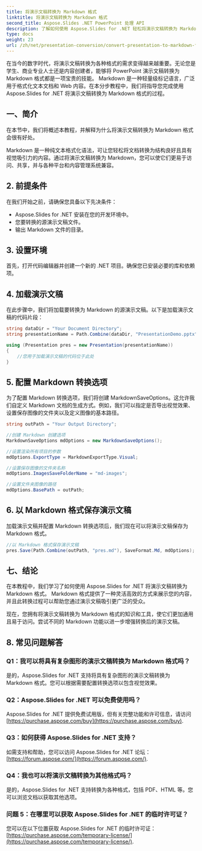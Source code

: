 ```yaml
---
title: 将演示文稿转换为 Markdown 格式
linktitle: 将演示文稿转换为 Markdown 格式
second_title: Aspose.Slides .NET PowerPoint 处理 API
description: 了解如何使用 Aspose.Slides for .NET 轻松将演示文稿转换为 Markdown。带有代码示例的分步指南。
type: docs
weight: 23
url: /zh/net/presentation-conversion/convert-presentation-to-markdown-format/
---
```


在当今的数字时代，将演示文稿转换为各种格式的需求变得越来越重要。无论您是学生、商业专业人士还是内容创建者，能够将 PowerPoint 演示文稿转换为 Markdown 格式都是一项宝贵的技能。 Markdown 是一种轻量级标记语言，广泛用于格式化文本文档和 Web 内容。在本分步教程中，我们将指导您完成使用 Aspose.Slides for .NET 将演示文稿转换为 Markdown 格式的过程。

## 一、简介

在本节中，我们将概述本教程，并解释为什么将演示文稿转换为 Markdown 格式会很有好处。

Markdown 是一种纯文本格式化语法，可让您轻松将文档转换为结构良好且具有视觉吸引力的内容。通过将演示文稿转换为 Markdown，您可以使它们更易于访问、共享，并与各种平台和内容管理系统兼容。

## 2. 前提条件

在我们开始之前，请确保您具备以下先决条件：

- Aspose.Slides for .NET 安装在您的开发环境中。
- 您要转换的源演示文稿文件。
- 输出 Markdown 文件的目录。

## 3. 设置环境

首先，打开代码编辑器并创建一个新的 .NET 项目。确保您已安装必要的库和依赖项。

## 4. 加载演示文稿

在此步骤中，我们将加载要转换为 Markdown 的源演示文稿。以下是加载演示文稿的代码片段：

```csharp
string dataDir = "Your Document Directory";
string presentationName = Path.Combine(dataDir, "PresentationDemo.pptx");

using (Presentation pres = new Presentation(presentationName))
{
    //您用于加载演示文稿的代码位于此处
}
```

## 5. 配置 Markdown 转换选项

为了配置 Markdown 转换选项，我们将创建 MarkdownSaveOptions。这允许我们自定义 Markdown 文档的生成方式。例如，我们可以指定是否导出视觉效果、设置保存图像的文件夹以及定义图像的基本路径。

```csharp
string outPath = "Your Output Directory";

//创建 Markdown 创建选项
MarkdownSaveOptions mdOptions = new MarkdownSaveOptions();

//设置渲染所有项目的参数
mdOptions.ExportType = MarkdownExportType.Visual;

//设置保存图像的文件夹名称
mdOptions.ImagesSaveFolderName = "md-images";

//设置文件夹图像的路径
mdOptions.BasePath = outPath;
```

## 6. 以 Markdown 格式保存演示文稿

加载演示文稿并配置 Markdown 转换选项后，我们现在可以将演示文稿保存为 Markdown 格式。

```csharp
//以 Markdown 格式保存演示文稿
pres.Save(Path.Combine(outPath, "pres.md"), SaveFormat.Md, mdOptions);
```

## 七、结论

在本教程中，我们学习了如何使用 Aspose.Slides for .NET 将演示文稿转换为 Markdown 格式。 Markdown 格式提供了一种灵活高效的方式来展示您的内容，并且此转换过程可以帮助您通过演示文稿吸引更广泛的受众。

现在，您拥有将演示文稿转换为 Markdown 格式的知识和工具，使它们更加通用且易于访问。尝试不同的 Markdown 功能以进一步增强转换后的演示文稿。

## 8. 常见问题解答

### Q1：我可以将具有复杂图形的演示文稿转换为 Markdown 格式吗？

是的，Aspose.Slides for .NET 支持将具有复杂图形的演示文稿转换为 Markdown 格式。您可以根据需要配置转换选项以包含视觉效果。

### Q2：Aspose.Slides for .NET 可以免费使用吗？

Aspose.Slides for .NET 提供免费试用版，但有关完整功能和许可信息，请访问[https://purchase.aspose.com/buy](https://purchase.aspose.com/buy).

### Q3：如何获得 Aspose.Slides for .NET 支持？

如需支持和帮助，您可以访问 Aspose.Slides for .NET 论坛：[https://forum.aspose.com/](https://forum.aspose.com/).

### Q4：我也可以将演示文稿转换为其他格式吗？

是的，Aspose.Slides for .NET 支持转换为各种格式，包括 PDF、HTML 等。您可以浏览文档以获取其他选项。

### 问题 5：在哪里可以获取 Aspose.Slides for .NET 的临时许可证？

您可以在以下位置获取 Aspose.Slides for .NET 的临时许可证：[https://purchase.aspose.com/temporary-license/](https://purchase.aspose.com/temporary-license/).
